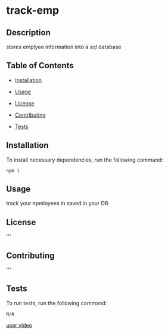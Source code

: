 # track-emp

## Description

stores emplyee information into a sql database

## Table of Contents 

* [Installation](#installation)

* [Usage](#usage)

* [License](#license)

* [Contributing](#contributing)

* [Tests](#tests)


## Installation

To install necessary dependencies, run the following command:

```
npm i
```

## Usage

track your epmloyees in saved in your DB

## License

'''
  
## Contributing

'''

## Tests

To run tests, run the following command:

```
N/A
```

[user video](https://drive.google.com/file/d/1YnsxZldVW5uzUVHL8SlK5qFYp2c9Uj_S/view?usp=sharing "user video")
